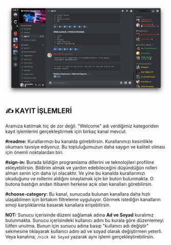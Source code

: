 ![sign-in](../assets/img/sign-in.png)

## ✍️ **KAYIT İŞLEMLERİ**

Aramıza katılmak hiç de zor değil. "Welcome" adı verdiğimiz kategoriden kayıt işlemlerini gerçekleştirmek için birkaç kanal mevcut.

**#readme:** Kurallarımızı bu kanalda görebilirsin. Kurallarımızı kesinllikle okumanı tavsiye ediyoruz. Bu topluluğumuzun daha saygın ve kaliteli olması için önemli noktalardan biri.

**#sign-in:** Burada bildiğin programlama dillerini ve teknolojileri profiline ekleyebilirsin. Bildirim almak ve yardım edebileceğini düşündüğün rolleri alman senin için daha iyi olacaktır. Ve yine bu kanalda kurallarımızı okuduğunu ve rollerini aldığını onaylamak için bir buton bulunmakta. O butona bastığın andan itibaren herkese açık olan kanalları görebilirsin.
 
**#choose-category:** Bu kanal, sunucuda bulunan kanallara daha hızlı ulaşabilmen için birtakım filtreleme uyguluyor. Görmek istediğin kanalların emoji karşılıklarınla basarak kanallara erişebilirsin.

**NOT:** Sunucu içerisinde düzeni sağlamak adına **Ad ve Soyad** kuralımız bulunmakta. Sunucu içerisindeki kullanıcı adını bu kurala göre düzenlemeyi lütfen unutma. Bunun için sunucu adına basıp "kullanıcı adı değiştir" sekmesine tıklayarak kullanıcı adını ad ve soyad olarak değiştirmen yeterli. Veya   kanalına;
`/nick Ad Soyad`  yazarak aynı işlemi gerçekleştirebilirsin.